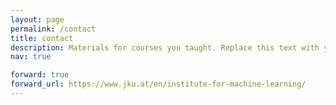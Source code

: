 ```yaml
---
layout: page
permalink: /contact
title: contact
description: Materials for courses you taught. Replace this text with your description.
nav: true

forward: true
forward_url: https://www.jku.at/en/institute-for-machine-learning/
---
```

